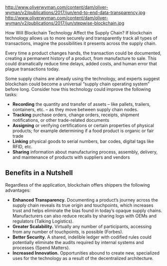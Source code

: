 http://www.oliverwyman.com/content/dam/oliver-wyman/v2/publications/2017/jun/end-to-end-data-transparency.jpg
http://www.oliverwyman.com/content/dam/oliver-wyman/v2/publications/2017/jun/stepwise-blockchain.jpg


How Will Blockchain Technology Affect the Supply Chain?
If blockchain technology allows us to more securely and transparently track all types of transactions, imagine the possibilities it presents across the supply chain.

Every time a product changes hands, the transaction could be documented, creating a permanent history of a product, from manufacture to sale. This could dramatically reduce time delays, added costs, and human error that plague transactions today.

Some supply chains are already using the technology, and experts suggest blockchain could become a universal “supply chain operating system” before long. Consider how this technology could improve the following tasks:

* **Recording** the quantity and transfer of assets – like pallets, trailers, containers, etc. – as they move between supply chain nodes.
* **Tracking** purchase orders, change orders, receipts, shipment notifications, or other trade-related documents
* **Assigning** or verifying certifications or certain properties of physical products; for example determining if a food product is organic or fair trade
* **Linking** physical goods to serial numbers, bar codes, digital tags like RFID, etc.
* **Sharing** information about manufacturing process, assembly, delivery, and maintenance of products with suppliers and vendors

## Benefits in a Nutshell
Regardless of the application, blockchain offers shippers the following advantages:

* **Enhanced Transparency.** Documenting a product’s journey across the supply chain reveals its true origin and touchpoints, which increases trust and helps eliminate the bias found in today’s opaque supply chains. Manufacturers can also reduce recalls by sharing logs with OEMs and regulators (Talking Logistics).
* **Greater Scalability.** Virtually any number of participants, accessing from any number of touchpoints, is possible (Forbes).
* **Better Security.** A shared, indelible ledger with codified rules could potentially eliminate the audits required by internal systems and processes (Spend Matters).
* **Increased Innovation.** Opportunities abound to create new, specialized uses for the technology as a result of the decentralized architecture.
